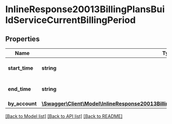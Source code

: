 # InlineResponse20013BillingPlansBuildServiceCurrentBillingPeriod

## Properties
Name | Type | Description | Notes
------------ | ------------- | ------------- | -------------
**start_time** | **string** | Inclusive start of the period | [optional] 
**end_time** | **string** | Exclusive end of the period. | [optional] 
**by_account** | [**\Swagger\Client\Model\InlineResponse20013BillingPlansBuildServiceCurrentBillingPeriodByAccount**](InlineResponse20013BillingPlansBuildServiceCurrentBillingPeriodByAccount.md) |  | [optional] 

[[Back to Model list]](../README.md#documentation-for-models) [[Back to API list]](../README.md#documentation-for-api-endpoints) [[Back to README]](../README.md)


